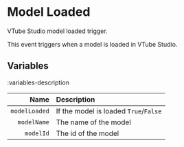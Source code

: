 # Model Loaded
VTube Studio model loaded trigger.

This event triggers when a model is loaded in VTube Studio.

## Variables
:variables-description

Name | Description
----:|:------------
`modelLoaded` | If the model is loaded `True`/`False`
`modelName` | The name of the model
`modelId` | The id of the model